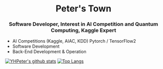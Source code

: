 <!-- # Peter HomePage -->

<h1 align="center">Peter's Town</h1>

<h3 align="center">Software Developer, Interest in AI Competition and Quantum Computing, Kaggle Expert</h2>

<!-- <h3 align="center">Looking for 2024 Canada Summer internship and fulltime position</h2> -->

- AI Competitions (Kaggle, AIAC, KDD) Pytorch / TensorFlow2 
- Software Development
- Back-End Development & Operation


[![YHPeter's github stats](https://github-readme-stats-ftc8.vercel.app/api?username=YHPeter&theme=vue&title_color=FFFFFF&text_color=FFFFFF&icon_color=FFFFFF&bg_color=DEG,007DDE,EF0A6A&count_private=true&show_icons=true\&show=prs_merged,prs_merged_percentage&include_all_commits=true&rank_icon=github)](https://github.com/YHPeter)
[![Top Langs](https://github-readme-stats-ftc8.vercel.app/api/top-langs/?username=YHPeter&theme=buef&layout=compact&count_private=true)](https://github.com/YHPeter)

<!-- &hide=jupyter%20notebook,html
[![YHPeter's github stats](https://github-readme-stats.vercel.app/api?username=YHPeter&theme=vue&show_icons=true&title_color=FFFFFF&text_color=FFFFFF&icon_color=FFFFFF&bg_color=DEG,007DDE,EF0A6A&count_private=false)](https://github.com/YHPeter)
[![Top Langs](https://github-readme-stats.vercel.app/api/top-langs/?username=YHPeter&theme=buefy&hide=jupyter%20notebook&layout=compact&count_private=false)](https://github.com/YHPeter)
 -->
